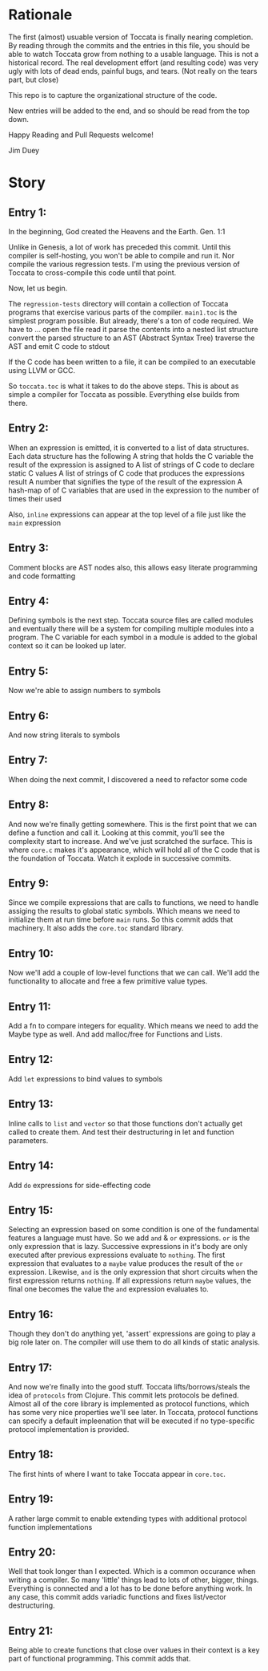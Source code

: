 # Rationale

The first (almost) usuable version of Toccata is finally nearing completion. By reading
through the commits and the entries in this file, you should be able to watch Toccata
grow from nothing to a usable language. This is not a historical record. The real
development effort (and resulting code) was very ugly with lots of dead ends, painful bugs,
and tears. (Not really on the tears part, but close)

This repo is to capture the organizational structure of the code.

New entries will be added to the end, and so should be read from the top down.

Happy Reading and Pull Requests welcome!

Jim Duey

# Story

## Entry 1:

In the beginning, God created the Heavens and the Earth. Gen. 1:1

Unlike in Genesis, a lot of work has preceded this commit. Until this compiler is
self-hosting, you won't be able to compile and run it. Nor compile the various regression
tests. I'm using the previous version of Toccata to cross-compile this code until that point.

Now, let us begin.

The `regression-tests` directory will contain a collection of Toccata programs that
exercise various parts of the compiler. `main1.toc` is the simplest program possible.
But already, there's a ton of code required. We have to ...
    open the file
    read it
    parse the contents into a nested list structure
    convert the parsed structure to an AST (Abstract Syntax Tree)
    traverse the AST and emit C code to stdout

If the C code has been written to a file, it can be compiled to an executable using
LLVM or GCC.

So `toccata.toc` is what it takes to do the above steps. This is about as simple a
compiler for Toccata as possible. Everything else builds from there.


## Entry 2:

When an expression is emitted, it is converted to a list of data structures. Each data structure
has the following
    A string that holds the C variable the result of the expression is assigned to
    A list of strings of C code to declare static C values
    A list of strings of C code that produces the expressions result
    A number that signifies the type of the result of the expression
    A hash-map of of C variables that are used in the expression to the number of times their used

Also, `inline` expressions can appear at the top level of a file just like the `main` expression

## Entry 3:

Comment blocks are AST nodes also, this allows easy literate programming and code formatting

## Entry 4:

Defining symbols is the next step. Toccata source files are called modules and eventually there will be
a system for compiling multiple modules into a program. The C variable for each symbol in a module
is added to the global context so it can be looked up later.

## Entry 5:

Now we're able to assign numbers to symbols

## Entry 6:

And now string literals to symbols

## Entry 7:

When doing the next commit, I discovered a need to refactor some code

## Entry 8:

And now we're finally getting somewhere. This is the first point that we can define a function and call it. Looking at this commit, you'll see the complexity start to increase. And we've just scratched the surface. This is where `core.c` makes it's appearance, which will hold all of the C code that is the foundation of Toccata. Watch it explode in successive commits.

## Entry 9:

Since we compile expressions that are calls to functions, we need to handle assiging the results to global static symbols. Which means we need to initialize them at run time before `main` runs. So this commit adds that machinery. It also adds the `core.toc` standard library.

## Entry 10:

Now we'll add a couple of low-level functions that we can call. We'll add the functionality to allocate and free a few primitive value types.

## Entry 11:

Add a fn to compare integers for equality. Which means we need to add the Maybe type as well. And add malloc/free for Functions and Lists.

## Entry 12:

Add `let` expressions to bind values to symbols

## Entry 13:

Inline calls to `list` and `vector` so that those functions don't actually get called to create them. And test their destructuring in let and function parameters.

## Entry 14:

Add `do` expressions for side-effecting code

## Entry 15:

Selecting an expression based on some condition is one of the fundamental features a language must have. So we add `and` & `or` expressions. `or` is the only expression that is lazy. Successive expressions in it's body are only executed after previous expressions evaluate to `nothing`. The first expression that evaluates to a `maybe` value produces the result of the `or` expression. Likewise, `and` is the only expression that short circuits when the first expression returns `nothing`. If all expressions return `maybe` values, the final one becomes the value the `and` expression evaluates to.

## Entry 16:

Though they don't do anything yet, 'assert' expressions are going to play a big role later on. The compiler will use them to do all kinds of static analysis.

## Entry 17:

And now we're finally into the good stuff. Toccata lifts/borrows/steals the idea of `protocols` from Clojure. This commit lets protocols be defined. Almost all of the core library is implemented as protocol functions, which has some very nice properties we'll see later. In Toccata, protocol functions can specify a default impleenation that will be executed if no type-specific protocol implementation is provided.

## Entry 18:

The first hints of where I want to take Toccata appear in `core.toc`.

## Entry 19:

A rather large commit to enable extending types with additional protocol function implementations

## Entry 20:

Well that took longer than I expected. Which is a common occurance when writing a compiler. So many 'little' things lead to lots of other, bigger, things. Everything is connected and a lot has to be done before anything work. In any case, this commit adds variadic functions and fixes list/vector destructuring.

## Entry 21:

Being able to create functions that close over values in their context is a key part of functional programming. This commit adds that.
